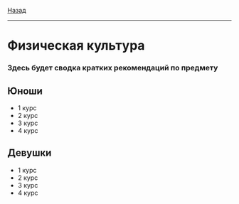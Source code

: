 [Назад](../../README.md)
***
# Физическая культура
### Здесь будет сводка кратких рекомендаций по предмету
## Юноши
+ 1 курс
+ 2 курс
+ 3 курс
+ 4 курс
## Девушки
+ 1 курс
+ 2 курс
+ 3 курс
+ 4 курс

